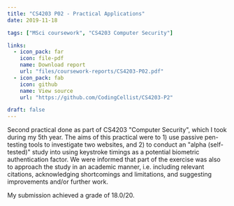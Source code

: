 ```yaml
---
title: "CS4203 P02 - Practical Applications"
date: 2019-11-18

tags: ["MSci coursework", "CS4203 Computer Security"]

links:
  - icon_pack: far
    icon: file-pdf
    name: Download report
    url: "files/coursework-reports/CS4203-P02.pdf"
  - icon_pack: fab
    icon: github
    name: View source
    url: "https://github.com/CodingCellist/CS4203-P2"

draft: false
---
```


Second practical done as part of CS4203 "Computer Security", which I
took during my 5th year. The aims of this practical were to 1) use passive
pen-testing tools to investigate two websites, and 2) to conduct an "alpha
(self-tested)" study into using keystroke timings as a potential biometric
authentication factor. We were informed that part of the exercise was also to
approach the study in an academic manner, i.e. including relevant citations,
acknowledging shortcomings and limitations, and suggesting improvements and/or
further work.

My submission achieved a grade of 18.0/20.

